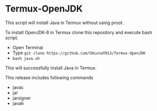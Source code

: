 # Termux-OpenJDK
This script will install Java in Termux without using proot.

To install OpenJDK-8 in Termux clone this repository and execute bash script.

- Open Terminal
- Type `git clone https://github.com/SHivnaTH13/Termux-OpenJDK`
- `bash java.sh`

This will successfully install Java in Termux.

This release includes following commands
- javac
- jar
- jarsigner
- javah

